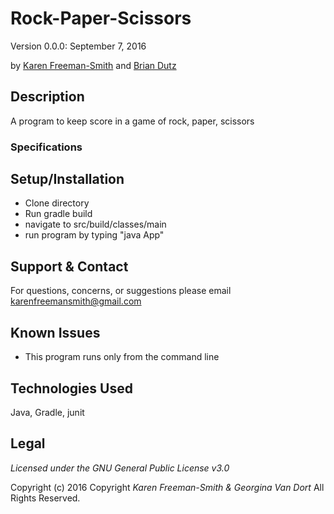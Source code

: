 # Rock-Paper-Scissors
Version 0.0.0: September 7, 2016

by [Karen Freeman-Smith](https://github.com/karenfreemansmith) and [Brian Dutz](https://github.com/AIMWORLD213445)

## Description
A program to keep score in a game of rock, paper, scissors

### Specifications

## Setup/Installation
* Clone directory
* Run gradle build
* navigate to src/build/classes/main
* run program by typing "java App"

## Support & Contact
For questions, concerns, or suggestions please email karenfreemansmith@gmail.com

## Known Issues
* This program runs only from the command line

## Technologies Used
Java, Gradle, junit

## Legal
*Licensed under the GNU General Public License v3.0*

Copyright (c) 2016 Copyright _Karen Freeman-Smith & Georgina Van Dort_ All Rights Reserved.
